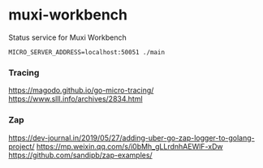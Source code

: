 # muxi-workbench
Status service for Muxi Workbench



```
MICRO_SERVER_ADDRESS=localhost:50051 ./main
```

### Tracing

https://magodo.github.io/go-micro-tracing/
https://www.slll.info/archives/2834.html

### Zap

https://dev-journal.in/2019/05/27/adding-uber-go-zap-logger-to-golang-project/
https://mp.weixin.qq.com/s/i0bMh_gLLrdnhAEWlF-xDw
https://github.com/sandipb/zap-examples/
